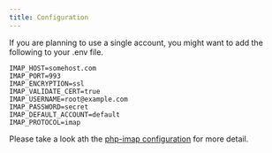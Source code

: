 ```yaml
---
title: Configuration
---
```


If you are planning to use a single account, you might want to add the following to your .env file.

```
IMAP_HOST=somehost.com
IMAP_PORT=993
IMAP_ENCRYPTION=ssl
IMAP_VALIDATE_CERT=true
IMAP_USERNAME=root@example.com
IMAP_PASSWORD=secret
IMAP_DEFAULT_ACCOUNT=default
IMAP_PROTOCOL=imap
```

Please take a look ath the [php-imap configuration](../../../configuration/configuration) for more detail.
